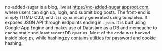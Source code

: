 no-added-sugar is a blog, live at https://no-added-sugar.appspot.com, where users can sign up, login, and submit blog posts. The front-end is simply HTML+CSS, and it is dynamically generated using templates. It exposes JSON API through endpoints ending in `.json`. It is built using Google App Engine and makes use of Datastore as a DB and memcache to cache static and least recent DB queries. Most of the code was hacked inside blog.py, while hashing.py contains utilities for password and cookie hashing.
